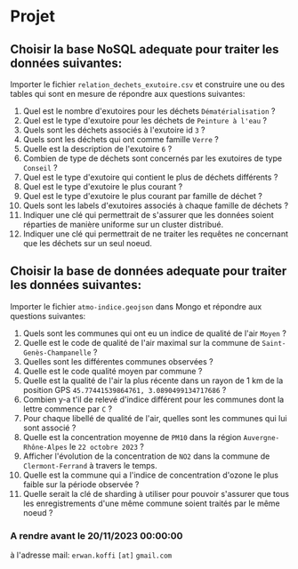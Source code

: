 # Projet

## Choisir la base NoSQL adequate pour traiter les données suivantes:

Importer le fichier `relation_dechets_exutoire.csv` et construire une ou des tables qui sont en mesure de répondre aux questions suivantes:

1. Quel est le nombre d'exutoires pour les déchets `Dématérialisation` ?
2. Quel est le type d'exutoire pour les déchets de `Peinture à l'eau` ?
3. Quels sont les déchets associés à l'exutoire id `3` ?
4. Quels sont les déchets qui ont comme famille `Verre` ?
5. Quelle est la description de l'exutoire `6` ?
6. Combien de type de déchets sont concernés par les exutoires de type `Conseil` ?
7. Quel est le type d'exutoire qui contient le plus de déchets différents ?
8. Quel est le type d'exutoire le plus courant ?
9. Quel est le type d'exutoire le plus courant par famille de déchet ?
10. Quels sont les labels d'exutoires associés à chaque famille de déchets ?
11. Indiquer une clé qui permettrait de s'assurer que les données soient réparties de manière uniforme sur un cluster distribué.
12. Indiquer une clé qui permettrait de ne traiter les requêtes ne concernant que les déchets sur un seul noeud.

## Choisir la base de données adequate pour traiter les données suivantes:

Importer le fichier `atmo-indice.geojson` dans Mongo et répondre aux questions suivantes:

1. Quels sont les communes qui ont eu un indice de qualité de l'air `Moyen` ?
2. Quelle est le code de qualité de l'air maximal sur la commune de `Saint-Genès-Champanelle` ?
3. Quelles sont les différentes communes observées ?
4. Quelle est le code qualité moyen par commune ?
5. Quelle est la qualité de l'air la plus récente dans un rayon de 1 km de la position GPS `45.77441539864761, 3.0890499134717686` ?
6. Combien y-a t'il de relevé d'indice différent pour les communes dont la lettre commence par `C` ?
7. Pour chaque libellé de qualité de l'air, quelles sont les communes qui lui sont associé ?
8. Quelle est la concentration moyenne de `PM10` dans la région `Auvergne-Rhône-Alpes` le `22 octobre 2023` ?
9. Afficher l'évolution de la concentration de `NO2` dans la commune de `Clermont-Ferrand` à travers le temps.
10. Quelle est la commune qui a l'indice de concentration d'ozone le plus faible sur la période observée ?
11. Quelle serait la clé de sharding à utiliser pour pouvoir s'assurer que tous les enregistrements d'une même commune soient traités par le même noeud ?

### A rendre avant le 20/11/2023 00:00:00
à l'adresse mail: `erwan.koffi` `[at]` `gmail.com`